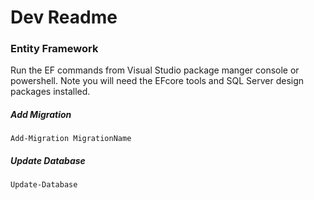 # Dev Readme

### Entity Framework 

Run the EF commands from Visual Studio package manger console or powershell. Note you will need the EFcore tools and SQL Server design packages installed.

##### Add Migration

`Add-Migration MigrationName`

##### Update Database

`Update-Database`
